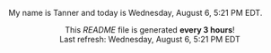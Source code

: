 My name is Tanner and today is Wednesday, August 6, 5:21 PM EDT.

<p align="center">This <i>README</i> file is generated <b>every 3 hours</b>!</br>Last refresh: Wednesday, August 6, 5:21 PM EDT<br /></p>
